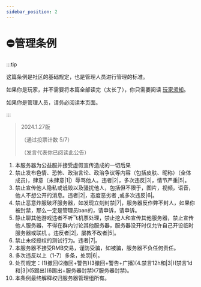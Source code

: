 ```yaml
---
sidebar_position: 2
---
```


# ⛔管理条例

:::tip

这篇条例是社区的基础规定，也是管理人员进行管理的标准。

如果你是玩家，并不需要将本篇全部读完（太长了），你只需要阅读 [玩家须知](./player-notice.md)。

如果你是管理人员，请务必阅读本页面。

:::

> 2024.1.27版
> 
>（通过投票计数 5/7）
> 
>（发言代表你已阅读此公告）

1. 本服务器为公益服并接受虚假宣传造成的一切后果
2. 禁止发布色情、恐怖、政治言论、政治争议等内容（包括皮肤、昵称）（全体成员)，肆意（未肆意|1|）辱骂他人。违者|2|，多次违反|3|，情节严重|5|。
3. 禁止宣传他人隐私或诋毁以及骚扰他人，包括但不限于，图片，视频，语音，他人不想公开的消息。违者|2|，态度恶劣者
,或多次违反|6|。
4. 禁止恶意炸服破坏服务器，如发现立刻封禁|7|，服务器反作弊不封人，如果你被封禁，那么一定是管理员ban的，请申诉，请申诉。
5. 静止聊其他游戏违者不听飞机票处理，禁止挖人和宣传其他服务器，禁止宣传他人服务器，不得在群内讨论其他服务器，服务器没开时仅允许自己开设临时服务器或联机
。违反者|2|，屡教不改者|5|。
6. 禁止未经授权的测试行为。违者|7|。
7. 本服务器不接受RMB交易，谨防受骗，如被骗，服务器不负任何责任。
8. 多次违反以上（1-7）多条，处罚|6|。
9. 处罚规定：(1)撤回(2撤回+警告)(3撤回+警告+广播)(4.禁言12h和|3|)(禁言1d和|3|)(5踢出)(6踢出+服务器封禁)(7服务器封禁)。
10. 本条例最终解释权归服务器管理组所有。